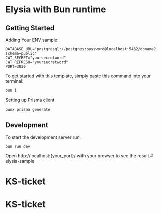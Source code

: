 # Elysia with Bun runtime

## Getting Started
Adding Your ENV sample:
```
DATABASE_URL="postgresql://postgres:password@localhost:5432/dbname?schema=public"
JWT_SECRET="yoursecretword"
JWT_REFRESH="yoursecretword"
PORT=3030
```

To get started with this template, simply paste this command into your terminal:
```bash
bun i
```
Setting up Prisma client
```bash
bunx prisma generate
```

## Development
To start the development server run:
```bash
bun run dev
```

Open http://localhost:{your_port}/ with your browser to see the result.# elysia-sample
# KS-ticket
# KS-ticket
